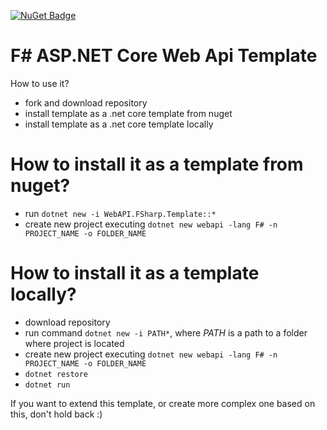 [![NuGet Badge](https://buildstats.info/nuget/WebAPI.FSharp.Template)](https://www.nuget.org/packages/WebAPI.FSharp.Template)

# F# ASP.NET Core Web Api Template
How to use it?
* fork and download repository
* install template as a .net core template from nuget
* install template as a .net core template locally

# How to install it as a template from nuget?
* run `dotnet new -i WebAPI.FSharp.Template::*`
* create new project executing `dotnet new webapi -lang F# -n PROJECT_NAME -o FOLDER_NAME`

# How to install it as a template locally?
* download repository
* run command `dotnet new -i PATH*`, where *PATH* is a path to a folder where project is located
* create new project executing `dotnet new webapi -lang F# -n PROJECT_NAME -o FOLDER_NAME`
* `dotnet restore`
* `dotnet run`

If you want to extend this template, or create more complex one based on this, don't hold back :)
